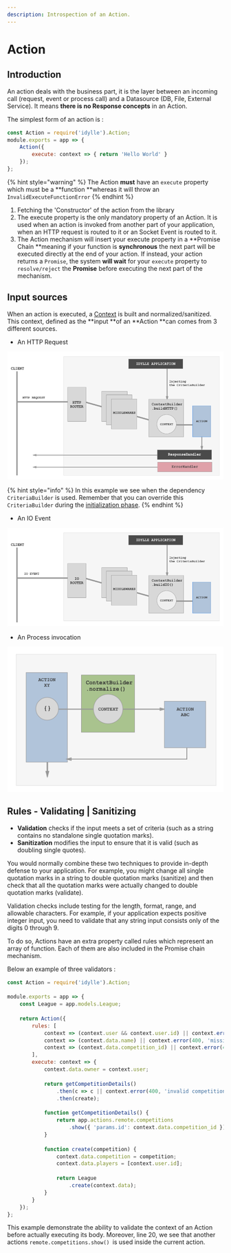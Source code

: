 ```yaml
---
description: Introspection of an Action.
---
```


# Action

## Introduction

An action deals with the business part, it is the layer between an incoming call \(request, event or process call\) and a Datasource \(DB, File, External Service\). It means **there is no Response concepts** in an Action.

The simplest form of an action is :

```javascript
const Action = require('idylle').Action;
module.exports = app => {
    Action({
        execute: context => { return 'Hello World' }
    });
};
```

{% hint style="warning" %}
The Action **must** have an `execute` property which must be a **function **whereas it will throw an `InvalidExecuteFunctionError`
{% endhint %}

1. Fetching the 'Constructor' of the action from the library
2. The execute property is the only mandatory property of an Action. It is used when an action is invoked from another part of your application, when an HTTP request is routed to it or an Socket Event is routed to it.
3. The Action mechanism will insert your execute property in a **Promise Chain **meaning if your function  is **synchronous** the next part will be executed directly at the end of your action. If instead, your action returns a `Promise`, the system **will wait** for your `execute` property to `resolve/reject` the **Promise** before executing the next part of the mechanism. 

## Input sources

When an action is executed, a [Context](context.md) is built and normalized/sanitized. This context, defined as the **input **of an **Action **can comes from 3 different sources. 

* An HTTP Request

![Scheme explaining how a context is generated from an HTTP Request.](../../.gitbook/assets/http.png)

{% hint style="info" %}
In this example we see when the dependency `CriteriaBuilder` is used. Remember that you can override this `CriteriaBuilder` during the [initialization phase](../the-flows.md#customizing-the-flow). 
{% endhint %}

* An IO Event

![Scheme explaining how a context is generated from a process call.](../../.gitbook/assets/io.png)

* An Process invocation

![Scheme explaining how a context is generated of a process call.](../../.gitbook/assets/process.png)

## Rules - Validating \| Sanitizing

* **Validation** checks if the input meets a set of criteria \(such as a string contains no standalone single quotation marks\).
* **Sanitization** modifies the input to ensure that it is valid \(such as doubling single quotes\). 

You would normally combine these two techniques to provide in-depth defense to your application. For example, you might change all single quotation marks in a string to double quotation marks \(sanitize\) and then check that all the quotation marks were actually changed to double quotation marks \(validate\).

Validation checks include testing for the length, format, range, and allowable characters. For example, if your application expects positive integer input, you need to validate that any string input consists only of the digits 0 through 9.

To do so, Actions have an extra property called rules which represent an array of function. Each of them are also included in the Promise chain mechanism.

Below an example of three validators :

```javascript
const Action = require('idylle').Action;

module.exports = app => {
    const League = app.models.League;

    return Action({
        rules: [
            context => (context.user && context.user.id) || context.error(400, 'missing.user'),
            context => (context.data.name) || context.error(400, 'missing.name'),
            context => (context.data.competition_id) || context.error(400, 'missing.competition_id')
        ],
        execute: context => {
            context.data.owner = context.user;

            return getCompetitionDetails()
                .then(c => c || context.error(400, 'invalid competition'))
                .then(create);

            function getCompetitionDetails() {
                return app.actions.remote.competitions
                    .show({ 'params.id': context.data.competition_id });
            }

            function create(competition) {
                context.data.competition = competition;
                context.data.players = [context.user.id];

                return League
                    .create(context.data);
            }
        }
    });
};
```

 This example demonstrate the ability to validate the context of an Action before actually executing its body. Moreover, line 20, we see that another actions `remote.competitions.show() `is used inside the current action. 

